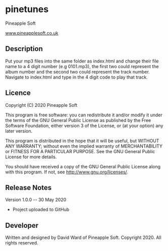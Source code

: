 # pinetunes

Pineapple Soft

www.pineapplesoft.co.uk


Description
------------

Put your mp3 files into the same folder as index.html and change their file name to a 4 digit number (e.g 0101.mp3), the first two could represent the album number and the second two could represent the track number. Navigate to index.html and type in the 4 digit code to play that track.



Licence
--------

Copyright (C) 2020 Pineapple Soft

This program is free software: you can redistribute it and/or modify it under the terms of the GNU General Public License as published by the Free Software Foundation, either version 3 of the License, or (at your option) any later version.

This program is distributed in the hope that it will be useful, but WITHOUT ANY WARRANTY; without even the implied warranty of MERCHANTABILITY or FITNESS FOR A PARTICULAR PURPOSE.  See the GNU General Public License for more details.

You should have received a copy of the GNU General Public License along with this program.  If not, see <http://www.gnu.org/licenses/>.


Release Notes
--------------

Version 1.0.0 -- 30 May 2020

+ Project uploaded to GitHub


Developer
----------

Written and designed by David Ward of Pineapple Soft. Copyright 2020. All rights reserved.
